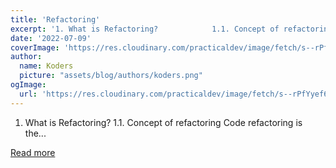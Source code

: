 ```yaml
---
title: 'Refactoring'
excerpt: '1. What is Refactoring?            1.1. Concept of refactoring   Code refactoring is the...'
date: '2022-07-09'
coverImage: 'https://res.cloudinary.com/practicaldev/image/fetch/s--rPfYyef6--/c_imagga_scale,f_auto,fl_progressive,h_420,q_auto,w_1000/https://dev-to-uploads.s3.amazonaws.com/uploads/articles/5dbcibbws4mbmeky5ecj.png'
author:
  name: Koders
  picture: "assets/blog/authors/koders.png"
ogImage:
  url: 'https://res.cloudinary.com/practicaldev/image/fetch/s--rPfYyef6--/c_imagga_scale,f_auto,fl_progressive,h_420,q_auto,w_1000/https://dev-to-uploads.s3.amazonaws.com/uploads/articles/5dbcibbws4mbmeky5ecj.png'
---
```


1. What is Refactoring?            1.1. Concept of refactoring   Code refactoring is the...

[Read more](https://dev.to/tomek_21/refactoring-3jib)
